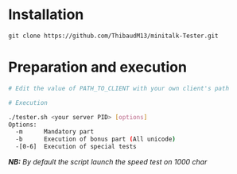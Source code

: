 # Installation

```
git clone https://github.com/ThibaudM13/minitalk-Tester.git
```

# Preparation and execution

```sh
# Edit the value of PATH_TO_CLIENT with your own client's path

# Execution

./tester.sh <your server PID> [options]
Options:
  -m      Mandatory part
  -b      Execution of bonus part (All unicode)
  -[0-6]  Execution of special tests
```
***NB:** By default the script launch the speed test on 1000 char*


